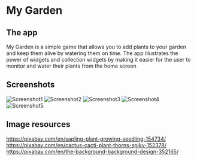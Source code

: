 # My Garden

## The app
My Garden is a simple game that allows you to add plants to your garden and keep them alive by watering them on time.
The app illustrates the power of widgets and collection widgets by making it easier for the user to monitor and water their plants from the home screen

## Screenshots

![Screenshot1](screenshots/screen_1.png) ![Screenshot2](screenshots/screen_2.png) ![Screenshot3](screenshots/screen_3.png)
![Screenshot4](screenshots/screen_4.png) ![Screenshot5](screenshots/screen_5.png) 

## Image resources
https://pixabay.com/en/sapling-plant-growing-seedling-154734/
https://pixabay.com/en/cactus-cacti-plant-thorns-spiky-152378/
https://pixabay.com/en/the-background-background-design-352165/
